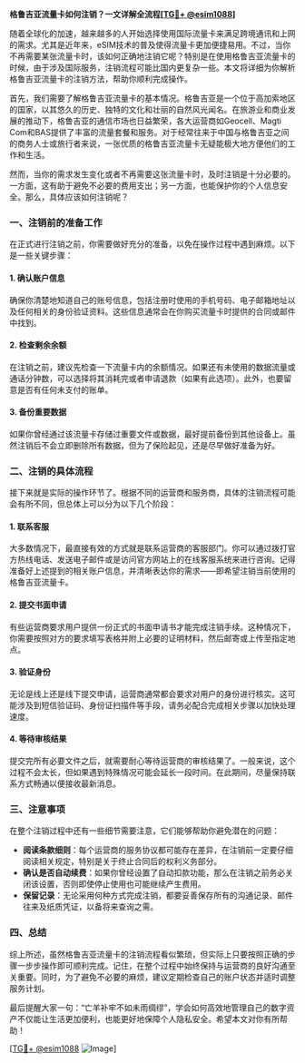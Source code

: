 **格鲁吉亚流量卡如何注销？一文详解全流程[[TG💪+ @esim1088](https://t.me/s/esim1088)]**

随着全球化的加速，越来越多的人开始选择使用国际流量卡来满足跨境通讯和上网的需求。尤其是近年来，eSIM技术的普及使得流量卡更加便捷易用。不过，当你不再需要某张流量卡时，该如何正确地注销它呢？特别是在使用格鲁吉亚流量卡的时候，由于涉及国际服务，注销流程可能比国内更复杂一些。本文将详细为你解析格鲁吉亚流量卡的注销方法，帮助你顺利完成操作。

首先，我们需要了解格鲁吉亚流量卡的基本情况。格鲁吉亚是一个位于高加索地区的国家，以其悠久的历史、独特的文化和壮丽的自然风光闻名。在旅游业和商业发展的推动下，格鲁吉亚的通信市场也日益繁荣，各大运营商如Geocell、Magti Com和BAS提供了丰富的流量套餐和服务。对于经常往来于中国与格鲁吉亚之间的商务人士或旅行者来说，一张优质的格鲁吉亚流量卡无疑能极大地方便他们的工作和生活。

然而，当你的需求发生变化或者不再需要这张流量卡时，及时注销是十分必要的。一方面，这有助于避免不必要的费用支出；另一方面，也能保护你的个人信息安全。那么，具体应该如何注销呢？

### 一、注销前的准备工作

在正式进行注销之前，你需要做好充分的准备，以免在操作过程中遇到麻烦。以下是一些关键步骤：

#### 1. 确认账户信息
确保你清楚地知道自己的账号信息，包括注册时使用的手机号码、电子邮箱地址以及任何相关的身份验证资料。这些信息通常会在你购买流量卡时提供的合同或邮件中找到。

#### 2. 检查剩余余额
在注销之前，建议先检查一下流量卡内的余额情况。如果还有未使用的数据流量或通话分钟数，可以选择将其消耗完或者申请退款（如果有此选项）。此外，也要留意是否有任何未支付的账单。

#### 3. 备份重要数据
如果你曾经通过该流量卡存储过重要文件或数据，最好提前备份到其他设备上。虽然注销后不会立即删除所有数据，但为了保险起见，还是尽早做好准备为好。

### 二、注销的具体流程

接下来就是实际的操作环节了。根据不同的运营商和服务商，具体的注销流程可能会有所不同，但总体上可以分为以下几个阶段：

#### 1. 联系客服
大多数情况下，最直接有效的方式就是联系运营商的客服部门。你可以通过拨打官方热线电话、发送电子邮件或是访问官方网站上的在线客服系统来进行咨询。记得准备好上述提到的相关账户信息，并清晰表达你的需求——即希望注销当前使用的格鲁吉亚流量卡。

#### 2. 提交书面申请
有些运营商要求用户提供一份正式的书面申请书才能完成注销手续。这种情况下，你需要按照对方的要求填写表格并附上必要的证明材料，然后邮寄或上传至指定地点。

#### 3. 验证身份
无论是线上还是线下提交申请，运营商通常都会要求对用户的身份进行核实。这可能涉及到短信验证码、身份证扫描件等手段，请务必配合完成相关步骤以加快处理速度。

#### 4. 等待审核结果
提交完所有必要文件之后，就需要耐心等待运营商的审核结果了。一般来说，这个过程不会太长，但如果遇到特殊情况可能会延长一段时间。在此期间，尽量保持联系方式畅通以便接收最新消息。

### 三、注意事项

在整个注销过程中还有一些细节需要注意，它们能够帮助你避免潜在的问题：

- **阅读条款细则**：每个运营商的服务协议都可能存在差异，在注销前一定要仔细阅读相关规定，特别是关于终止合同后的权利义务部分。
- **确认是否自动续费**：如果你曾经设置了自动扣款功能，那么在注销之前务必关闭该设置，否则即使停止使用也可能继续产生费用。
- **保留记录**：无论采用何种方式完成注销，都要妥善保存所有的沟通记录、邮件往来及纸质凭证，以备将来查询之需。

### 四、总结

综上所述，虽然格鲁吉亚流量卡的注销流程看似繁琐，但实际上只要按照正确的步骤一步步操作即可顺利完成。记住，在整个过程中始终保持与运营商的良好沟通至关重要。同时，为了避免不必要的麻烦，建议定期检查自己的账户状态并适时调整服务计划。

最后提醒大家一句：“亡羊补牢不如未雨绸缪”，学会如何高效地管理自己的数字资产不仅能让生活更加便利，也能更好地保障个人隐私安全。希望本文对你有所帮助！

[[TG💪+ @esim1088](https://t.me/s/esim1088) ![Image](https://i.postimg.cc/4NQfJmqS/Snipaste-2025-05-13-00-14-12.png)]